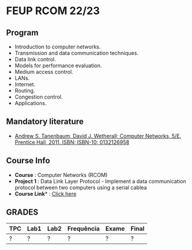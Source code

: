 # FEUP RCOM 22/23

## Program
* Introduction to computer networks. 
* Transmission and data communication techniques. 
* Data link control. 
* Models for performance evaluation. 
* Medium access control. 
* LANs. 
* Internet. 
* Routing. 
* Congestion control. 
* Applications.

## Mandatory literature
* [Andrew S. Tanenbaum, David J. Wetherall; Computer Networks, 5/E, Prentice Hall, 2011. ISBN: ISBN-10: 0132126958](https://www.mbit.edu.in/wp-content/uploads/2020/05/Computer-Networks-5th-Edition.pdf)

## Course Info
* **Course** : Computer Networks (RCOM)
* **Project 1** : Data Link Layer Protocol - Implement a data communication protocol between two computers using a serial cablea
* **Course Link*** : [Click here](https://sigarra.up.pt/feup/pt/ucurr_geral.ficha_uc_view?pv_ocorrencia_id=501687)

## GRADES
| TPC | Lab1 | Lab2 | Frequência | Exame | Final |
|-----|------|------|------------|-------|-------|
|  ?  |   ?  |   ?  |      ?     |   ?   |   ?   | 